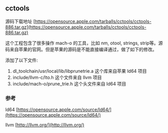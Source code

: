 cctools
------
源码下载地址 [https://opensource.apple.com/tarballs/cctools/cctools-886.tar.gz](https://opensource.apple.com/tarballs/cctools/cctools-886.tar.gz)

这个工程包含了很多操作 mach-o 的工具，比如 nm, otool, strings, strip等。源码来自苹果的官网。但是苹果的源码是不能直接编译通过，做了如下的修改。

添加了以下文件:

1. dl_toolchain/usr/local/lib/libprunetrie.a 这个库来自苹果 ld64 项目
2. include/llvm-c/lto.h 这个文件来自 llvm 项目
3. include/mach-o/prune_trie.h 这个头文件来自 ld64 项目


### 参考

ld64 [https://opensource.apple.com/source/ld64/](https://opensource.apple.com/source/ld64/)

llvm [http://llvm.org/](http://llvm.org/)